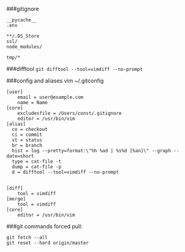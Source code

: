 ###gitignore
```
__pycache__
.env

**/.DS_Store
ssl/
node_modules/

tmp/*
```


###difftool
`git difftool --tool=vimdiff --no-prompt`

###config and aliases
vim ~/.gitconfig
```
[user]
    email = user@example.com
    name = Name
[core]
    excludesfile = /Users/const/.gitignore
    editor = /usr/bin/vim
[alias]
  co = checkout
  ci = commit
  st = status
  br = branch
  hist = log --pretty=format:\"%h %ad | %s%d [%an]\" --graph --date=short
  type = cat-file -t
  dump = cat-file -p
  d = difftool --tool=vimdiff --no-prompt


[diff]
    tool = vimdiff
[merge]
    tool = vimdiff
[core]
    editor = /usr/bin/vim
```
###git commands
forced pull:
```
git fetch --all
git reset --hard origin/master
```
